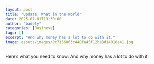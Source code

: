 ```yaml
---
layout: post
title: "Update: What in the World"
date: 2025-07-01T13:30:00
author: "badely"
categories: [Business]
tags: []
excerpt: "And why money has a lot to do with it."
image: assets/images/0c7136863c448fa45f12ba3d14010e41.jpg
---
```


Here’s what you need to know: And why money has a lot to do with it.

